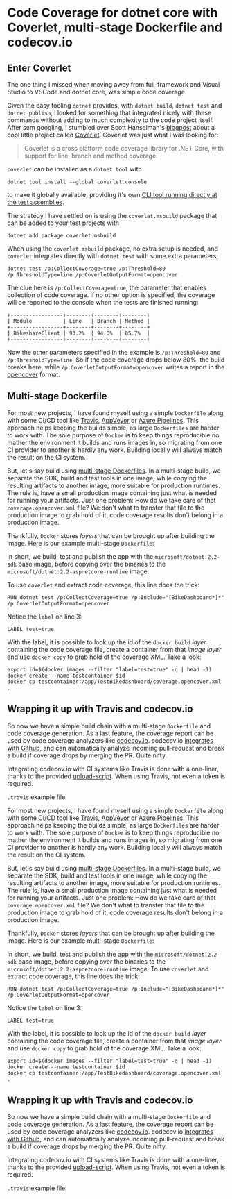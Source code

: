 # Code Coverage for dotnet core with Coverlet, multi-stage Dockerfile and codecov.io

## Enter Coverlet

The one thing I missed when moving away from full-framework and Visual Studio to VSCode and dotnet core, was simple code coverage.

Given the easy tooling `dotnet` provides, with `dotnet build`, `dotnet test` and `dotnet publish`, I looked for something that integrated nicely with these commands without adding to much complexity to the code project itself. After som googling, I stumbled over Scott Hanselman's [blogpost](https://www.hanselman.com/blog/NETCoreCodeCoverageAsAGlobalToolWithCoverlet.aspx) about a cool little project called [Coverlet](https://github.com/tonerdo/coverlet). Coverlet was just what I was looking for:

>Coverlet is a cross platform code coverage library for .NET Core, with support for line, branch and method coverage.

`coverlet` can be installed as a `dotnet tool` with

```shell
dotnet tool install --global coverlet.console
```

to make it globally available, providing it's own [CLI tool running directly at the test assemblies](https://github.com/tonerdo/coverlet#code-coverage).

The strategy I have settled on is using the `coverlet.msbuild` package that can be added to your test projects with
```shell
dotnet add package coverlet.msbuild
```

When using the `coverlet.msbuild` package, no extra setup is needed, and `coverlet` integrates directly with `dotnet test` with some extra parameters,

```
dotnet test /p:CollectCoverage=true /p:Threshold=80 /p:ThresholdType=line /p:CoverletOutputFormat=opencover
```

The clue here is `/p:CollectCoverage=true`, the parameter that enables collection of code coverage. if no other option is specified, the coverage will be reported to the console when the tests are finished running:

```shell
+-----------------+--------+--------+--------+
| Module          | Line   | Branch | Method |
+-----------------+--------+--------+--------+
| BikeshareClient | 93.2%  | 94.6%  | 85.7%  |
+-----------------+--------+--------+--------+
```

Now the other parameters specified in the example is `/p:Threshold=80` and `/p:ThresholdType=line`. So if the code coverage drops below 80%, the build breaks here, while `/p:CoverletOutputFormat=opencover` writes a report in the [opencover](https://github.com/opencover/opencover/wiki/Reports) format.

## Multi-stage Dockerfile

For most new projects, I have found myself using a simple `Dockerfile` along with some CI/CD tool like [Travis](https://travis-ci.org/), [AppVeyor](https://www.appveyor.com/) or [Azure Pipelines](https://azure.microsoft.com/nb-no/services/devops/pipelines/). This approach helps keeping the builds simple, as large `Dockerfiles` are harder to work with. The sole purpose of `Docker` is to keep things reproducible no mather the environment it builds and runs images in, so migrating from one CI provider to another is hardly any work. Building locally will always match the result on the CI system.

But, let's say build using [multi-stage Dockerfiles](https://docs.docker.com/develop/develop-images/multistage-build/). In a multi-stage build, we separate the SDK, build and test tools in one image, while copying the resulting artifacts to another image, more suitable for production runtimes. The rule is, have a small production image containing just what is needed for running your artifacts. Just one problem: How do we take care of that `coverage.opencover.xml` file? We don't what to transfer that file to the production image to grab hold of it, code coverage results don't belong in a production image.

Thankfully, `Docker` stores _layers_ that can be brought up after building the image.
Here is our example multi-stage `Dockerfile`:

<script src="https://gist.github.com/andmos/1ccfb13473a896f598cd51cccbe3fa4c.js"></script>

In short, we build, test and publish the app with the `microsoft/dotnet:2.2-sdk` base image, before copying over the binaries to the `microsoft/dotnet:2.2-aspnetcore-runtime` image.

To use `coverlet` and extract code coverage, this line does the trick:

```shell
RUN dotnet test /p:CollectCoverage=true /p:Include="[BikeDashboard*]*" /p:CoverletOutputFormat=opencover
```

Notice the `label` on line 3:

```shell
LABEL test=true
```

With the label, it is possible to look up the id of the `docker build` _layer_ containing the code coverage file, create a container from that _image layer_ and use `docker copy` to grab hold of the coverage XML. Take a look:

```shell
export id=$(docker images --filter "label=test=true" -q | head -1)
docker create --name testcontainer $id
docker cp testcontainer:/app/TestBikedashboard/coverage.opencover.xml .
```

## Wrapping it up with Travis and codecov.io

So now we have a simple build chain with a multi-stage `Dockerfile` and code coverage generation. As a last feature, the coverage report can be used by code coverage analyzers like [codecov.io](https://codecov.io/). codecov.io [integrates with Github](https://github.com/apps/codecov), and can automatically analyze incoming pull-request and break a build if coverage drops by merging the PR. Quite nifty.

Integrating codecov.io with CI systems like Travis is done with a one-liner, thanks to the provided [upload-script](https://docs.codecov.io/docs/about-the-codecov-bash-uploader). When using Travis, not even a token is required.

`.travis` example file:

<script src="https://gist.github.com/andmos/65143919934e8f5deeb02c6705f9e780.js"></script>

For most new projects, I have found myself using a simple `Dockerfile` along with some CI/CD tool like [Travis](https://travis-ci.org/), [AppVeyor](https://www.appveyor.com/) or [Azure Pipelines](https://azure.microsoft.com/nb-no/services/devops/pipelines/). This approach helps keeping the builds simple, as large `Dockerfiles` are harder to work with. The sole purpose of `Docker` is to keep things reproducible no mather the environment it builds and runs images in, so migrating from one CI provider to another is hardly any work. Building locally will always match the result on the CI system.

But, let's say build using [multi-stage Dockerfiles](https://docs.docker.com/develop/develop-images/multistage-build/). In a multi-stage build, we separate the SDK, build and test tools in one image, while copying the resulting artifacts to another image, more suitable for production runtimes. The rule is, have a small production image containing just what is needed for running your artifacts. Just one problem: How do we take care of that `coverage.opencover.xml` file? We don't what to transfer that file to the production image to grab hold of it, code coverage results don't belong in a production image.

Thankfully, `Docker` stores _layers_ that can be brought up after building the image.
Here is our example multi-stage `Dockerfile`:

<script src="https://gist.github.com/andmos/1ccfb13473a896f598cd51cccbe3fa4c.js"></script>

In short, we build, test and publish the app with the `microsoft/dotnet:2.2-sdk` base image, before copying over the binaries to the `microsoft/dotnet:2.2-aspnetcore-runtime` image.
To use `coverlet` and extract code coverage, this line does the trick:

```shell
RUN dotnet test /p:CollectCoverage=true /p:Include="[BikeDashboard*]*" /p:CoverletOutputFormat=opencover
```

Notice the `label` on line 3:

```shell
LABEL test=true
```

With the label, it is possible to look up the id of the `docker build` _layer_ containing the code coverage file, create a container from that _image layer_ and use `docker copy` to grab hold of the coverage XML. Take a look:

```shell
export id=$(docker images --filter "label=test=true" -q | head -1)
docker create --name testcontainer $id
docker cp testcontainer:/app/TestBikedashboard/coverage.opencover.xml .
```

## Wrapping it up with Travis and codecov.io

So now we have a simple build chain with a multi-stage `Dockerfile` and code coverage generation. As a last feature, the coverage report can be used by code coverage analyzers like [codecov.io](https://codecov.io/). codecov.io [integrates with Github](https://github.com/apps/codecov), and can automatically analyze incoming pull-request and break a build if coverage drops by merging the PR. Quite nifty.

Integrating codecov.io with CI systems like Travis is done with a one-liner, thanks to the provided [upload-script](https://docs.codecov.io/docs/about-the-codecov-bash-uploader). When using Travis, not even a token is required.

`.travis` example file:

<script src="https://gist.github.com/andmos/65143919934e8f5deeb02c6705f9e780.js"></script>
